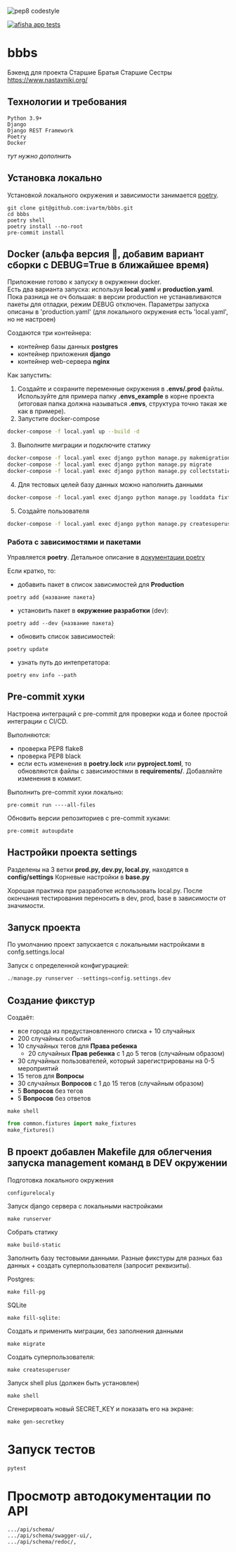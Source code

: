 ![pep8 codestyle](https://github.com/ivartm/bbbs/actions/workflows/codestyle.yml/badge.svg)

[![afisha app tests](https://github.com/ivartm/bbbs/actions/workflows/tests.yml/badge.svg)](https://github.com/ivartm/bbbs/actions/workflows/tests.yml)

# bbbs
Бэкенд для проекта Старшие Братья Старшие Сестры https://www.nastavniki.org/


## Технологии и требования
```
Python 3.9+
Django
Django REST Framework
Poetry
Docker
```
*тут нужно дополнить*

## Установка локально
Установкой локального окружения и зависимости занимается [poetry](https://python-poetry.org/docs/).

```shell
git clone git@github.com:ivartm/bbbs.git
cd bbbs
poetry shell
poetry install --no-root
pre-commit install
```

## Docker (альфа версия 🤷, добавим вариант сборки с DEBUG=True в ближайшее время)
Приложение готово к запуску в окруженни docker.\
Есть два варианта запуска: используя **local.yaml** и **production.yaml**. Пока разница не оч большая: в версии production не устанавливаются пакеты для отладки, режим DEBUG отключен.
Параметры запуска описаны в 'production.yaml' (для локального окружения есть 'local.yaml', но не настроен)

Создаются три контейнера:

 - контейнер базы данных **postgres**
 - контейнер приложения **django**
 - контейнер web-сервера **nginx**

Как запустить:

1. Создайте и сохраните переменные окружения в **.envs/.prod** файлы.\
Используйте для примера папку **.envs_example** в корне проекта (итоговая папка должна называться **.envs**, структура точно такая же как в примере).
2. Запустите docker-compose

```bash
docker-compose -f local.yaml up --build -d
```
3. Выполните миграции и подключите статику

```bash
docker-compose -f local.yaml exec django python manage.py makemigrations
docker-compose -f local.yaml exec django python manage.py migrate
docker-compose -f local.yaml exec django python manage.py collectstatic --noinput
```
4. Для тестовых целей базу данных можно наполнить данными

```bash
docker-compose -f local.yaml exec django python manage.py loaddata fixtures_docker.json
```
5. Создайте пользователя

```bash
docker-compose -f local.yaml exec django python manage.py createsuperuser
```

### Работа с зависимостями и пакетами
Управляется **poetry**. Детальное описание в [документации poetry](https://python-poetry.org/docs/cli/)

Если кратко, то:
- добавить пакет в список зависимостей для **Production**
```shell
poetry add {название пакета}
```

- установить пакет в **окружение разработки** (dev):
```shell
poetry add --dev {название пакета}
```

- обновить список зависимостей:
```shell
poetry update
```

- узнать путь до интепретатора:
```shell
poetry env info --path
```

## Pre-commit хуки
Настроена интеграций с pre-commit для проверки кода и более простой интеграции с CI/CD.

Выполняются:

- проверка PEP8 flake8
- проверка PEP8 black
- если есть изменения в **poetry.lock** или **pyproject.toml**, то обновляются файлы с зависимостями в **requirements/**. Добавляйте изменения в коммит.

Выполнить pre-commit хуки локально:
```shell
pre-commit run ----all-files
```

Обновить версии репозиториев с pre-commit хуками:
```shell
pre-commit autoupdate
```


## Настройки проекта settings
Разделены на 3 ветки **prod.py, dev.py, local.py**, находятся в **config/settings** Корневые настройки в **base.py**

Хорошая практика при разработке использовать local.py.
После окончания тестирования переносить в dev, prod, base в зависимости от значимости.

## Запуск проекта
По умолчанию проект запускается с локальными настройками в confg.settings.local

Запуск с определенной конфигурацией:
```python
./manage.py runserver --settings=config.settings.dev
```

## Создание фикстур

Создаёт:

- все города из предустановленного списка + 10 случайных
- 200 случайных событий
- 10 случайных тегов для **Права ребенка**
    - 20 случайных **Прав ребенка** с 1 до 5 тегов (случайным образом)
- 30 случайных пользователей, который зарегистрированы на 0-5 мероприятий
- 15 тегов для **Вопросы**
- 30 случайных **Вопросов** с 1 до 15 тегов (случайным образом)
- 5 **Вопросов** без тегов
- 5 **Вопросов** без ответов


```shell
make shell
```

```python
from common.fixtures import make_fixtures
make_fixtures()
````

## В проект добавлен Makefile для облегчения запуска management команд в DEV окружении

Подготовка локального окружения
```shell
configurelocaly
```

Запуск django сервера c локальными настройками

```shell
make runserver
```

Собрать статику

```shell
make build-static
```

Заполнить базу тестовыми данными. Разные фикстуры для разных баз данных + создать суперпользователя (запросит реквизиты).

Postgres:
```shell
make fill-pg
```
SQLite
```shell
make fill-sqlite:
```

Создать и применить миграции, без заполнения данными
```shell
make migrate
```

Создать суперпользователя:
```shell
make createsuperuser
```

Запуск shell plus (должен быть установлен)
```shell
make shell
```

Сгенерирвоать новый SECRET_KEY и показать его на экране:
```shell
make gen-secretkey
```

# Запуск тестов

```shell
pytest
```
# Просмотр автодокументации по API

```shell
.../api/schema/
.../api/schema/swagger-ui/,
.../api/schema/redoc/,
```
